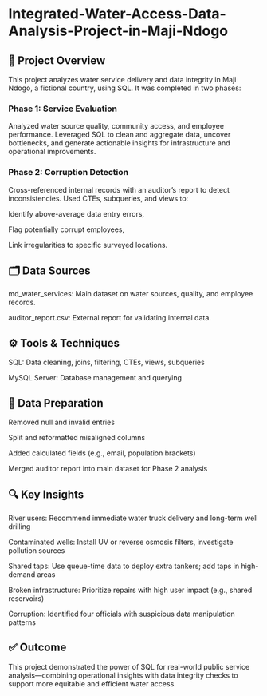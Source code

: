 # Integrated-Water-Access-Data-Analysis-Project-in-Maji-Ndogo
## 📘 Project Overview
This project analyzes water service delivery and data integrity in Maji Ndogo, a fictional country, using SQL. It was completed in two phases:

### Phase 1: Service Evaluation
Analyzed water source quality, community access, and employee performance. Leveraged SQL to clean and aggregate data, uncover bottlenecks, and generate actionable insights for infrastructure and operational improvements.

### Phase 2: Corruption Detection
Cross-referenced internal records with an auditor’s report to detect inconsistencies. Used CTEs, subqueries, and views to:

Identify above-average data entry errors,

Flag potentially corrupt employees,

Link irregularities to specific surveyed locations.

## 🗂️ Data Sources
md_water_services: Main dataset on water sources, quality, and employee records.

auditor_report.csv: External report for validating internal data.

## ⚙️ Tools & Techniques
SQL: Data cleaning, joins, filtering, CTEs, views, subqueries

MySQL Server: Database management and querying

## 🧹 Data Preparation
Removed null and invalid entries

Split and reformatted misaligned columns

Added calculated fields (e.g., email, population brackets)

Merged auditor report into main dataset for Phase 2 analysis

## 🔍 Key Insights
River users: Recommend immediate water truck delivery and long-term well drilling

Contaminated wells: Install UV or reverse osmosis filters, investigate pollution sources

Shared taps: Use queue-time data to deploy extra tankers; add taps in high-demand areas

Broken infrastructure: Prioritize repairs with high user impact (e.g., shared reservoirs)

Corruption: Identified four officials with suspicious data manipulation patterns

## ✅ Outcome
This project demonstrated the power of SQL for real-world public service analysis—combining operational insights with data integrity checks to support more equitable and efficient water access.
